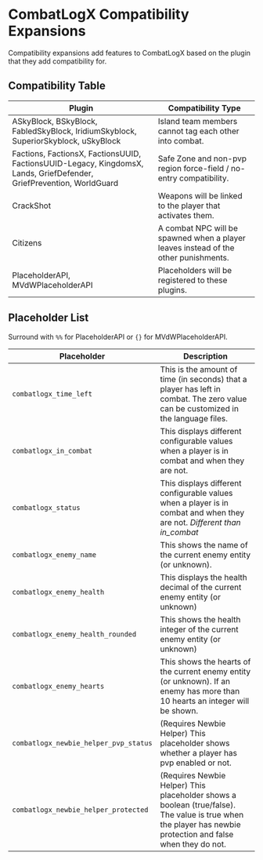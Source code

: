 # CombatLogX Compatibility Expansions
Compatibility expansions add features to CombatLogX based on the plugin that they add compatibility for.

## Compatibility Table
| Plugin | Compatibility Type |
| ------ | ------------------ |
| ASkyBlock, BSkyBlock, FabledSkyBlock, IridiumSkyblock, SuperiorSkyblock, uSkyBlock | Island team members cannot tag each other into combat. |
| Factions, FactionsX, FactionsUUID, FactionsUUID-Legacy, KingdomsX, Lands, GriefDefender, GriefPrevention, WorldGuard | Safe Zone and non-pvp region force-field / no-entry compatibility. |
| CrackShot | Weapons will be linked to the player that activates them. |
| Citizens | A combat NPC will be spawned when a player leaves instead of the other punishments. |
| PlaceholderAPI, MVdWPlaceholderAPI | Placeholders will be registered to these plugins. |

## Placeholder List
Surround with `%%` for PlaceholderAPI or `{}` for MVdWPlaceholderAPI.

| Placeholder | Description |
| ----------- | ----------- |
| `combatlogx_time_left` | This is the amount of time (in seconds) that a player has left in combat. The zero value can be customized in the language files. |
| `combatlogx_in_combat` | This displays different configurable values when a player is in combat and when they are not. |
| `combatlogx_status` | This displays different configurable values when a player is in combat and when they are not. *Different than in_combat* |
| `combatlogx_enemy_name` | This shows the name of the current enemy entity (or unknown). |
| `combatlogx_enemy_health` | This displays the health decimal of the current enemy entity (or unknown) |
| `combatlogx_enemy_health_rounded` | This shows the health integer of the current enemy entity (or unknown) |
| `combatlogx_enemy_hearts` | This shows the hearts of the current enemy entity (or unknown). If an enemy has more than 10 hearts an integer will be shown. |
| `combatlogx_newbie_helper_pvp_status` | (Requires Newbie Helper) This placeholder shows whether a player has pvp enabled or not. |
| `combatlogx_newbie_helper_protected` | (Requires Newbie Helper) This placeholder shows a boolean (true/false). The value is true when the player has newbie protection and false when they do not. |